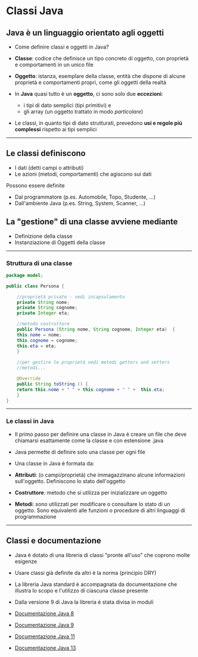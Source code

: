 # Classi Java

## Java è un linguaggio orientato agli oggetti

* Come definire classi e oggetti in Java?
* **Classe**: codice che definisce un tipo concreto di oggetto, con proprietà e comportamenti in un unico file
* **Oggetto**: istanza, esemplare della classe, entità che dispone di alcune proprietà e comportamenti propri, come gli oggetti della realtà
* In **Java** quasi tutto è un **oggetto**, ci sono solo due **eccezioni**:
  * i tipi di dato semplici (tipi primitivi) e
  * gli array (un oggetto trattato in modo _particolare_)

* Le classi, in quanto tipi di dato strutturati, prevedono **usi e regole più complessi** rispetto ai tipi semplici

---

## Le classi definiscono

* I dati (detti campi o attributi)
* Le azioni (metodi, comportamenti) che agiscono sui dati

Possono essere definite

* Dal programmatore (p.es. Automobile, Topo, Studente, ...)
* Dall'ambiente Java (p.es. String, System, Scanner, ...)

## La "gestione" di una classe avviene mediante

* Definizione della classe
* Instanziazione di Oggetti della classe

---

### Struttura di una classe


```java
package model;

public class Persona {

    //proprietà private - vedi incapsulamento
    private String nome;
    private String cognome;
    private Integer eta;

    //metodo costruttore
    public Persona (String nome, String cognome, Integer eta)  {
    this.nome = nome;
    this.cognome = cognome;
    this.eta = eta;
    }
    
    //per gestire le proprietà vedi metodi getters and setters    
    //metodi...

    @Override
    public String toString () {
    return this.nome + " " + this.cognome + " " +  this.eta;
    }
}

```

---

### Le classi in Java

* Il primo passo per definire una classe in Java è creare un file che deve chiamarsi esattamente come la classe e con estensione .java

* Java permette di definire solo una classe per ogni file

* Una classe in Java è formata da:

* **Attributi**: (o campi/proprietà) che immagazzinano alcune informazioni sull'oggetto. Definiscono lo stato dell'oggetto

* **Costruttore**: metodo che si utilizza per inizializzare un oggetto

* **Metodi**: sono utilizzati per modificare o consultare lo stato di un oggetto. Sono equivalenti alle funzioni o procedure di altri linguaggi di programmazione

---


## Classi e documentazione

* Java è dotato di una libreria di classi "pronte all'uso" che coprono molte esigenze
* Usare classi già definite da altri è la norma (principio DRY)
* La libreria Java standard è accompagnata da documentazione che illustra lo scopo e l'utilizzo di ciascuna classe presente
* Dalla versione 9 di Java la libreria è stata divisa in moduli

* [Documentazione Java 8](https://docs.oracle.com/javase/8/docs/api/overview-summary.html)
* [Documentazione Java 9](https://docs.oracle.com/javase/9/docs/api/overview-summary.html)
* [Documentazione Java 11](https://docs.oracle.com/en/java/javase/11/)
* [Documentazione Java 13](https://docs.oracle.com/en/java/javase/13/)
